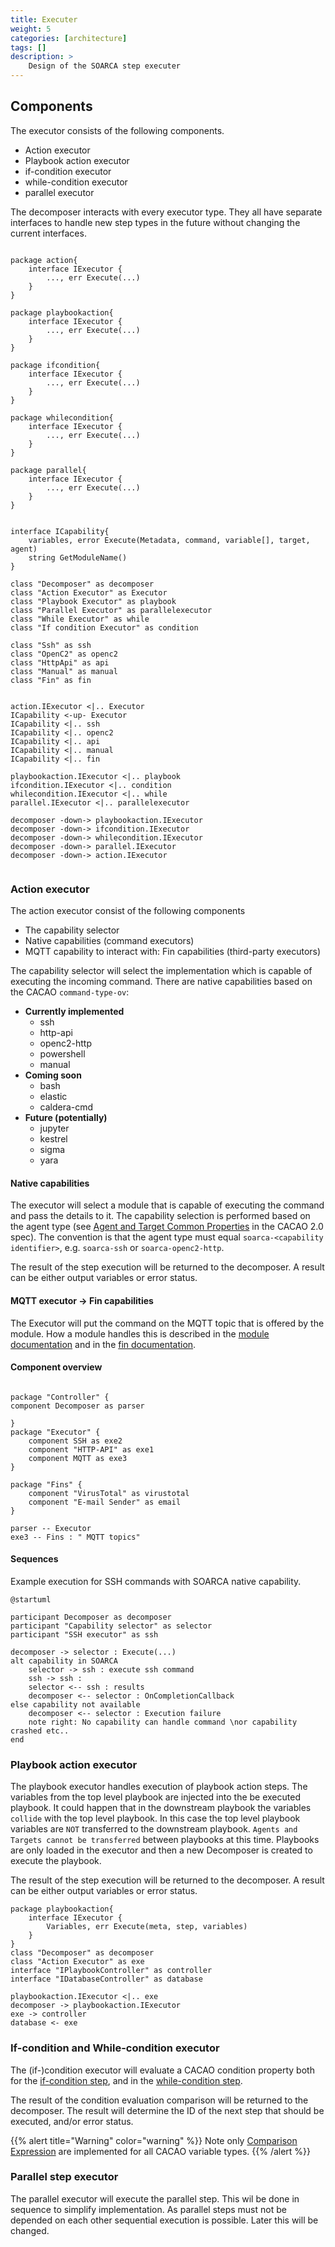 ```yaml
---
title: Executer
weight: 5
categories: [architecture]
tags: []
description: >
    Design of the SOARCA step executer
---
```


## Components
The executor consists of the following components. 

- Action executor
- Playbook action executor
- if-condition executor
- while-condition executor
- parallel executor

The decomposer interacts with every executor type. They all have separate interfaces to handle new step types in the future without changing the current interfaces.

```plantuml

package action{
    interface IExecutor {
        ..., err Execute(...)
    }
}

package playbookaction{
    interface IExecutor {
        ..., err Execute(...)
    }
}

package ifcondition{
    interface IExecutor {
        ..., err Execute(...)
    }
}

package whilecondition{
    interface IExecutor {
        ..., err Execute(...)
    }
}

package parallel{
    interface IExecutor {
        ..., err Execute(...)
    }
}


interface ICapability{
    variables, error Execute(Metadata, command, variable[], target, agent)
    string GetModuleName()
}

class "Decomposer" as decomposer
class "Action Executor" as Executor 
class "Playbook Executor" as playbook
class "Parallel Executor" as parallelexecutor
class "While Executor" as while
class "If condition Executor" as condition

class "Ssh" as ssh
class "OpenC2" as openc2
class "HttpApi" as api
class "Manual" as manual
class "Fin" as fin


action.IExecutor <|.. Executor
ICapability <-up- Executor
ICapability <|.. ssh
ICapability <|.. openc2
ICapability <|.. api
ICapability <|.. manual
ICapability <|.. fin

playbookaction.IExecutor <|.. playbook
ifcondition.IExecutor <|.. condition
whilecondition.IExecutor <|.. while
parallel.IExecutor <|.. parallelexecutor

decomposer -down-> playbookaction.IExecutor
decomposer -down-> ifcondition.IExecutor
decomposer -down-> whilecondition.IExecutor
decomposer -down-> parallel.IExecutor
decomposer -down-> action.IExecutor


```

### Action executor

The action executor consist of the following components

- The capability selector
- Native capabilities (command executors)
- MQTT capability to interact with: Fin capabilities (third-party executors)

The capability selector will select the implementation which is capable of executing the incoming command. There are native capabilities based on the CACAO `command-type-ov`:

* **Currently implemented**
    * ssh
    * http-api
    * openc2-http
    * powershell
    * manual
* **Coming soon**
    * bash
    * elastic
    * caldera-cmd
* **Future (potentially)**
    * jupyter
    * kestrel
    * sigma
    * yara

#### Native capabilities
The executor will select a module that is capable of executing the command and pass the details to it. The capability selection is performed based on the agent type (see [Agent and Target Common Properties](https://docs.oasis-open.org/cacao/security-playbooks/v2.0/cs01/security-playbooks-v2.0-cs01.html#_Toc152256509) in the CACAO 2.0 spec). The convention is that the agent type must equal `soarca-<capability identifier>`, e.g. `soarca-ssh` or `soarca-openc2-http`.

The result of the step execution will be returned to the decomposer. A result can be either output variables or error status.



#### MQTT executor -> Fin capabilities
The Executor will put the command on the MQTT topic that is offered by the module. How a module handles this is described in the [module documentation](/docs/core-components/modules) and in the [fin documentation](/docs/soarca-extensions/).

#### Component overview

```plantuml

package "Controller" {
component Decomposer as parser

}
package "Executor" {
    component SSH as exe2
    component "HTTP-API" as exe1
    component MQTT as exe3
}

package "Fins" {
    component "VirusTotal" as virustotal
    component "E-mail Sender" as email
}

parser -- Executor
exe3 -- Fins : " MQTT topics"
```

#### Sequences 

Example execution for SSH commands with SOARCA native capability. 


```plantuml
@startuml

participant Decomposer as decomposer
participant "Capability selector" as selector
participant "SSH executor" as ssh

decomposer -> selector : Execute(...)
alt capability in SOARCA
    selector -> ssh : execute ssh command
    ssh -> ssh : 
    selector <-- ssh : results
    decomposer <-- selector : OnCompletionCallback
else capability not available 
    decomposer <-- selector : Execution failure
    note right: No capability can handle command \nor capability crashed etc..
end
```

### Playbook action executor
The playbook executor handles execution of playbook action steps. The variables from the top level playbook are injected into the be executed playbook. 
It could happen that in the downstream playbook the variables `collide` with the top level playbook. In this case the top level playbook variables are `NOT` transferred to the downstream playbook. `Agents and Targets cannot be transferred` between playbooks at this time. Playbooks are only loaded in the executor and then a new Decomposer is created to execute the playbook. 

The result of the step execution will be returned to the decomposer. A result can be either output variables or error status.

```plantuml
package playbookaction{
    interface IExecutor {
        Variables, err Execute(meta, step, variables)
    }
}
class "Decomposer" as decomposer
class "Action Executor" as exe 
interface "IPlaybookController" as controller
interface "IDatabaseController" as database
  
playbookaction.IExecutor <|.. exe
decomposer -> playbookaction.IExecutor
exe -> controller
database <- exe

```

### If-condition and While-condition executor
The (if-)condition executor will evaluate a CACAO condition property both for the [if-condition step](https://docs.oasis-open.org/cacao/security-playbooks/v2.0/cs01/security-playbooks-v2.0-cs01.html#_Toc152256485), and in the [while-condition step](https://docs.oasis-open.org/cacao/security-playbooks/v2.0/cs01/security-playbooks-v2.0-cs01.html#_Toc152256486).

The result of the condition evaluation comparison will be returned to the decomposer. The result will determine the ID of the next step that should be executed, and/or error status.

{{% alert title="Warning" color="warning" %}}
Note only [Comparison Expression](http://docs.oasis-open.org/cti/stix/v2.0/cs01/part5-stix-patterning/stix-v2.0-cs01-part5-stix-patterning.html#_Toc496717749) are implemented for all CACAO variable types.
{{% /alert %}}

### Parallel step executor
The parallel executor will execute the parallel step. This wil be done in sequence to simplify implementation. As parallel steps must not be depended on each other sequential execution is possible. Later this will be changed. 